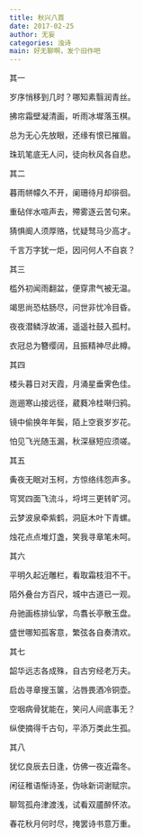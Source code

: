 ```yaml
---
title: 秋兴八首
date: 2017-02-25
author: 无妄
categories: 浊诗
main: 好无聊啊，发个旧作吧
---
```


其一


岁序悄移到几时？哪知素翳润青丝。

拂帘霜壁凝清画，听雨冰墀落玉棋。

总为无心先放眼，还缘有恨已摧眉。

珠玑笔底无人问，徒向秋风各自悲。


其二


暮雨帡幪久不开，阑珊待月却徘徊。

重砧伴水喧声去，殢雾逐云苦句来。

猜惧阍人须厚赂，忧疑驽马少高才。

千言万字犹一炬，因问何人不自哀？


其三


槛外初闻雨翻盆，便穿肃气被无温。

竭思尚恐枯肠尽，问世非忧冷目昏。

夜夜潜鳞浮故浦，遥遥社鼓入孤村。

衣冠总为簪缨阔，且振精神尽此樽。


其四


楼头暮日对天霞，月涌星垂霁色佳。

迤逦寒山接远径，葳蕤冷桂啭归鸦。

镜中偷换年年鬓，陌上空衰岁岁花。

怕见飞光随玉漏，秋深昼短应须嗟。


其五


夤夜无眠对玉柯，方惊络纬怨声多。

穹冥四面飞流斗，埒堮三更转旷河。

云梦波泉牵紫鹤，洞庭木叶下青螺。

烛花点点堆灯盏，笑我寻章笔未呵。


其六


平明久起近雕栏，看取霜枝泪不干。

陌外叠台方百尺，城中古道已一观。

舟驰画栋排仙掌，鸟翥长亭散玉盘。

盛世哪知孤客意，繁弦各自奏清欢。


其七


韶华远志各成殊，自古穷经老万夫。

启齿寻章搜玉箧，沾唇畏酒冷铜壶。

空咽病骨犹能在，笑问人间底事无？

纵使摘得千古句，平添万类此生孤。


其八


犹忆良辰去日逢，仿佛一夜近霜冬。

闲征稚语惭诗圣，伪咏新词谢赋宗。

聊驾孤舟津渡浅，试看双靥醉怀浓。

春花秋月何时尽，掩罢诗书意万重。
